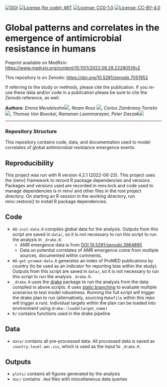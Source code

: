 [![DOI](https://zenodo.org/badge/DOI/10.5281/zenodo.7051952.svg)](https://doi.org/10.5281/zenodo.7051952)
[![License (for code):
MIT](https://img.shields.io/badge/License%20(for%20code)-MIT-green.svg)](https://opensource.org/licenses/MIT)
[![License:
CC0-1.0](https://img.shields.io/badge/License%20(for%20data)-CC0_1.0-lightgrey.svg)](http://creativecommons.org/publicdomain/zero/1.0/)
[![License:
CC-BY-4.0](https://img.shields.io/badge/License%20(for%20text)-CC_BY_4.0-blue.svg)](http://creativecommons.org/publicdomain/zero/1.0/)

# Global patterns and correlates in the emergence of antimicrobial resistance in humans
Preprint available on MedRxiv: https://www.medrxiv.org/content/10.1101/2022.09.29.22280519v2

This repository is on Zenodo: https://doi.org/10.5281/zenodo.7051952

If referring to the study or methods, please cite the publication. If you re-use these data and/or code in a publication please be sure to cite the Zenodo reference, as well.

___Authors___:  _Emma Mendelsohn[![](https://orcid.org/sites/default/files/images/orcid_16x16.png)](https://orcid.org/0000-0003-3446-9993), Noam Ross [![](https://orcid.org/sites/default/files/images/orcid_16x16.png)](https://orcid.org/0000-0002-2136-0000), Carlos Zambrana-Torrelio[![](https://orcid.org/sites/default/files/images/orcid_16x16.png)](https://orcid.org/0000-0002-5614-7496), Thomas Van Boeckel, Ramanan Laxminarayan, Peter Daszak[![](https://orcid.org/sites/default/files/images/orcid_16x16.png)](https://orcid.org/0000-0002-2046-5695)_

---

### Repository Structure

This repository contains code, data, and documentation used to model correlates of global antimicrobial
resistance emergence events. 

## Reproducibility
This project was run with R version 4.2.1 (2022-06-23). This project uses the {renv} framework to record R package dependencies and versions. Packages and versions used are recorded in renv.lock and code used to manage dependencies is in renv/ and other files in the root project directory. On starting an R session in the working directory, run renv::restore() to install R package dependencies.

## Code
-	`00-init-data.R` compiles global data for the analysis. Outputs from this script are saved in `data/`, so it is not necessary to run this script to run the analysis in `_drake.R`.
    - AMR emergence data is from [DOI 10.5281/zenodo.3964895](https://zenodo.org/record/3964895)
    - Data on potential correlates of AMR emergence come from multiple sources, documented within comments.
- `00-get-promed-data.R` generates an index of ProMED publications by country (to be used as an indicator for reporting bias within the study). Outputs from this script are saved in `data/`, so it is not necessary to run this script to run the analysis `_drake.R`.
- `_drake.R` uses the [drake](https://github.com/ropensci/drake) package to run the analysis from the data compiled in above scripts. It uses [static branching](https://books.ropensci.org/drake/static.html) to evaluate multiple scenarios to test model robustness. Running the full script will trigger the drake plan to run (alternatively, sourcing `Makefile` within this repo will trigger a run). Individual targets within the plan can be loaded into environment using `drake::loadd(target_name)`
- `R/` contains functions used in the drake pipeline

## Data
-	`data/` contains all pre-processed data. All processed data is saved as `country-level-amr.csv`, which is used as the input to `_drake.R`.

## Outputs
-	`plots/` contains all figures generated by the analysis
-	`doc/` contains `.Rmd` files with miscellaneous data queries
